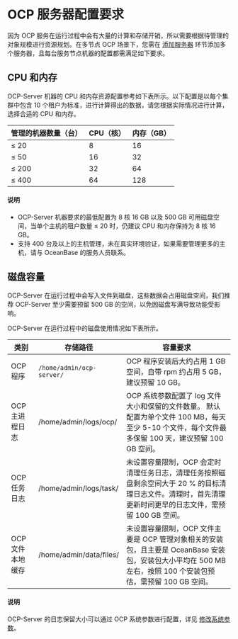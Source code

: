 # OCP 服务器配置要求

因为 OCP 服务在运行过程中会有大量的计算和存储开销，所以需要根据待管理的对象规模进行资源规划。在多节点 OCP 场景下，您需在 [添加服务器](../../../200.prepare-the-deployment-environment/200.standardized-host.md) 环节添加多个服务器，且每台服务节点机器的配置都需满足如下要求。

## CPU 和内存

OCP-Server 机器的 CPU 和内存资源配置参考如下表所示。以下配置是以每个集群中包含 10 个租户为标准，进行计算得出的数据，请您根据实际情况进行计算，选择合适的 CPU 和内存。

| **管理的机器数量（台）** | **CPU（核）** | **内存（GB）** |
|----------------|------------|------------|
| ≤ 20           | 8          | 16         |
| ≤ 50           | 16         | 32         |
| ≤ 200          | 32         | 64         |
| ≤ 400          | 64         | 128        |

  <main id="notice" type='explain'>
    <h4>说明</h4>
    <ul>
    <li>OCP-Server 机器要求的最低配置为 8 核 16 GB 以及 500 GB 可用磁盘空间，当单个主机的租户数量 ≤ 20 时，仍建议 CPU 和内存保持为 8 核 16 GB。</li>
    <li>支持 400 台及以上的主机管理，未在真实环境验证，如果需要管理更多的主机，请与 OceanBase 的服务人员联系。</li>
    </ul>
  </main>

## 磁盘容量

OCP-Server 在运行过程中会写入文件到磁盘，这些数据会占用磁盘空间，我们推荐 OCP-Server 至少需要预留 500 GB 的空间，以免因磁盘写满导致功能受影响。

OCP-Server 在运行过程中的磁盘使用情况如下表所示。

|   **类别**   |                                                                 **存储路径**                                                                  |                                                  **容量要求**                                                   |
|------------|-------------------------------------------------------------------------------------------------------------------------------------------|-------------------------------------------------------------------------------------------------------------|
| OCP 程序     | `/home/admin/ocp-server/`   | OCP 程序安装后大约占用 1 GB 空间，自带 rpm 约占用 5 GB，建议预留 10 GB。                                                           |
| OCP 主进程日志  | /home/admin/logs/ocp/                                                                                                                     | OCP 系统参数配置了 log 文件大小和保留的文件数量。 默认配置为单个文件 100 MB，每天至少 5-10 个文件，每个文件最多保留 100 天，建议预留 100 GB 空间。 |
| OCP 任务日志   | /home/admin/logs/task/                                                                                                                    | 未设置容量限制，OCP 会定时清理任务日志，清理任务按照磁盘剩余空间大于 20 % 的目标清理日志文件。清理时，首先清理更新时间更早的日志文件，需预留 100 GB 空间。                      |
| OCP 文件本地缓存 | /home/admin/data/files/                                                                                                                   | 未设置容量限制，OCP 文件主要是 OCP 管理对象相关的安装包，且主要是 OceanBase 安装包，安装包大小平均在 500 MB 左右，按照 100 个安装包预估，需预留 100 GB 空间。         |

  <main id="notice" type='explain'>
    <h4>说明</h4>
    <p>OCP-Server 的日志保留大小可以通过 OCP 系统参数进行配置，详见 <a href="../../../../1600.system-management-features/300.manage-system-parameter/200.modify-system-parameters.md">修改系统参数</a>。</p>
  </main>
